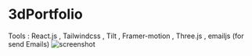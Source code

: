 # 3dPortfolio
Tools : React.js , Tailwindcss , Tilt , Framer-motion , Three.js , emailjs (for send Emails)
![screenshot](https://user-images.githubusercontent.com/86645460/233622444-d721da23-ab55-41ec-aae0-2c0ec6a0330b.png)
